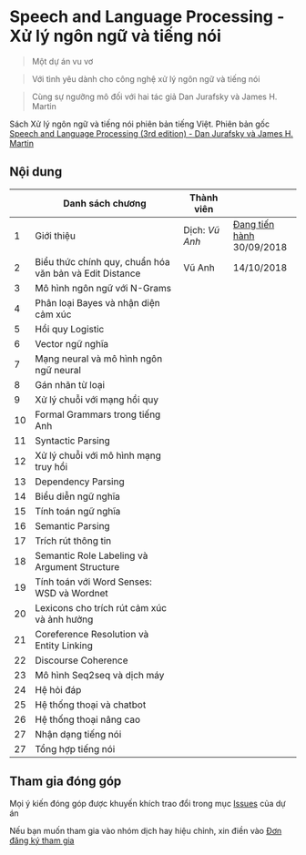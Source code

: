 # Speech and Language Processing - Xử lý ngôn ngữ và tiếng nói 

> Một dự án vu vơ

> Với tình yêu dành cho công nghệ xử lý ngôn ngữ và tiếng nói

> Cùng sự ngưỡng mô đối với hai tác giả Dan Jurafsky và James H. Martin

Sách Xử lý ngôn ngữ và tiếng nói phiên bản tiếng Việt. Phiên bản gốc [Speech and Language Processing (3rd edition) - Dan Jurafsky và James H. Martin](https://web.stanford.edu/~jurafsky/slp3/)

## Nội dung

|    | Danh sách chương                                        | Thành viên |                    |
|----|---------------------------------------------------------|------------|--------------------|
| 1  | Giới thiệu                                              | Dịch: *Vũ Anh*     | [Đang tiến hành](pdf/1.pdf)<br/>30/09/2018 |
| 2  | Biểu thức chính quy, chuẩn hóa văn bản và Edit Distance | Vũ Anh     | 14/10/2018         |
| 3  | Mô hình ngôn ngữ với N-Grams                            |            |                    |
| 4  | Phân loại Bayes và nhận diện cảm xúc                    |            |                    |
| 5  | Hồi quy Logistic                                        |            |                    |
| 6  | Vector ngữ nghĩa                                        |            |                    |
| 7  | Mạng neural và mô hình ngôn ngữ neural                  |            |                    |
| 8  | Gán nhãn từ loại                                        |            |                    |
| 9  | Xử lý chuỗi với mạng hồi quy                            |            |                    |
| 10 | Formal Grammars trong tiếng Anh                         |            |                    |
| 11 | Syntactic Parsing                                       |            |                    |
| 12 | Xử lý chuỗi với mô hình mạng truy hồi                   |            |                    |
| 13 | Dependency Parsing                                      |            |                    |
| 14 | Biểu diễn ngữ nghĩa                                     |            |                    |
| 15 | Tính toán ngữ nghĩa                                     |            |                    |
| 16 | Semantic Parsing                                        |            |                    |
| 17 | Trích rút thông tin                                     |            |                    |
| 18 | Semantic Role Labeling và Argument Structure            |            |                    |
| 19 | Tính toán với Word Senses: WSD và Wordnet               |            |                    |
| 20 | Lexicons cho trích rút cảm xúc và ảnh hưởng             |            |                    |
| 21 | Coreference Resolution và Entity Linking                |            |                    |
| 22 | Discourse Coherence                                     |            |                    |
| 23 | Mô hình Seq2seq và dịch máy                             |            |                    |
| 24 | Hệ hỏi đáp                                              |            |                    |
| 25 | Hệ thống thoại và chatbot                               |            |                    |
| 26 | Hệ thống thoại nâng cao                                 |            |                    |
| 27 | Nhận dạng tiếng nói                                     |            |                    |
| 27 | Tổng hợp tiếng nói                                      |            |                    |


## Tham gia đóng góp

Mọi ý kiến đóng góp được khuyến khích trao đổi trong mục [Issues](https://github.com/undertheseanlp/slp3-vietnamese/issues) của dự án 

Nếu bạn muốn tham gia vào nhóm dịch hay hiệu chỉnh, xin điền vào [Đơn đăng ký tham gia](https://goo.gl/forms/MpJTjblliFKi4vLO2)